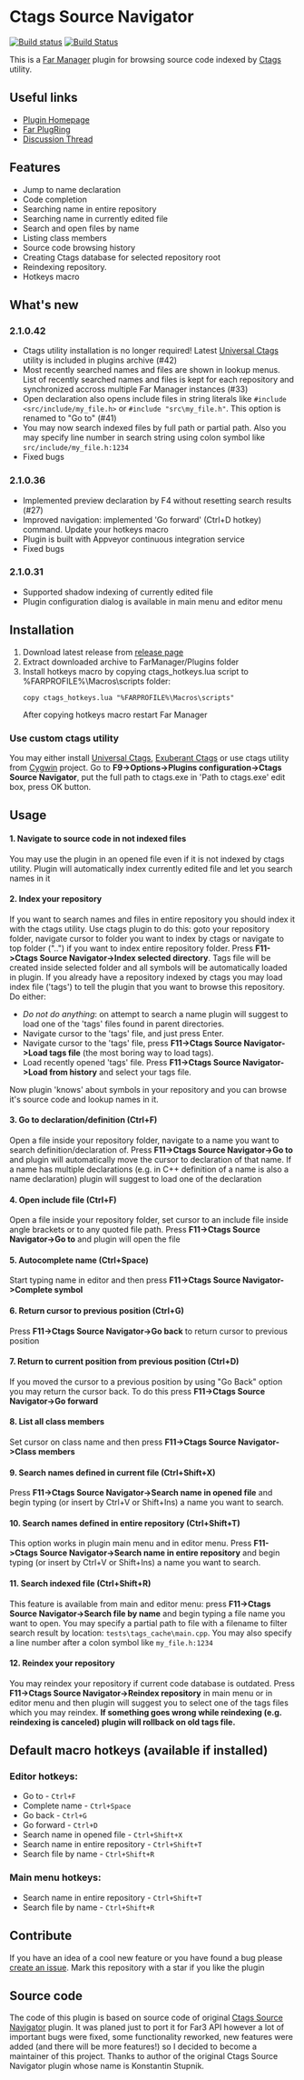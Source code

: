 # Ctags Source Navigator
[![Build status](https://ci.appveyor.com/api/projects/status/0gnelckc0b62ka35?svg=true)](https://ci.appveyor.com/project/EugeneManushkin/ctagssourcenavigator)
[![Build Status](https://travis-ci.com/EugeneManushkin/CtagsSourceNavigator.svg?branch=master)](https://travis-ci.com/EugeneManushkin/CtagsSourceNavigator)

This is a [Far Manager](https://www.farmanager.com/) plugin for browsing source code indexed by [Ctags](https://en.wikipedia.org/wiki/Ctags) utility.
## Useful links
+ [Plugin Homepage](https://github.com/EugeneManushkin/CtagsSourceNavigator)
+ [Far PlugRing](https://plugring.farmanager.com/plugin.php?pid=478)
+ [Discussion Thread](https://forum.farmanager.com/viewtopic.php?f=5&t=6394)
## Features
+ Jump to name declaration
+ Code completion
+ Searching name in entire repository
+ Searching name in currently edited file
+ Search and open files by name
+ Listing class members
+ Source code browsing history
+ Creating Ctags database for selected repository root
+ Reindexing repository.
+ Hotkeys macro
## What's new 
### 2.1.0.42
+ Ctags utility installation is no longer required! Latest [Universal Ctags](https://ctags.io/) utility is included in plugins archive (#42)
+ Most recently searched names and files are shown in lookup menus. List of recently searched names and files is kept for each repository and synchronized accross multiple Far Manager instances (#33)
+ Open declaration also opens include files in string literals like ```#include <src/include/my_file.h>``` or ```#include "src\my_file.h"```. This option is renamed to "Go to" (#41)
+ You may now search indexed files by full path or partial path. Also you may specify line number in search string using colon symbol like ```src/include/my_file.h:1234```
+ Fixed bugs
### 2.1.0.36
+ Implemented preview declaration by F4 without resetting search results (#27)
+ Improved navigation: implemented 'Go forward' (Ctrl+D hotkey) command. Update your hotkeys macro
+ Plugin is built with Appveyor continuous integration service
+ Fixed bugs
### 2.1.0.31
+ Supported shadow indexing of currently edited file
+ Plugin configuration dialog is available in main menu and editor menu
## Installation
1. Download latest release from [release page](https://github.com/EugeneManushkin/CtagsSourceNavigator/releases)
2. Extract downloaded archive to FarManager/Plugins folder
3. Install hotkeys macro by copying ctags_hotkeys.lua script to %FARPROFILE%\Macros\scripts folder:
   ```
   copy ctags_hotkeys.lua "%FARPROFILE%\Macros\scripts"
   ```
   After copying hotkeys macro restart Far Manager
### Use custom ctags utility
   You may either install [Universal Ctags](https://ctags.io/), [Exuberant Ctags](http://ctags.sourceforge.net/) or use ctags utility from [Cygwin](http://www.cygwin.com/) project.
   Go to **F9->Options->Plugins configuration->Ctags Source Navigator**, put the full path to ctags.exe in 'Path to ctags.exe' edit box, press OK button.
## Usage
#### 1. Navigate to source code in not indexed files
You may use the plugin in an opened file even if it is not indexed by ctags utility. Plugin will automatically index currently edited file and let you search names in it
#### 2. Index your repository
If you want to search names and files in entire repository you should index it with the ctags utility. Use ctags plugin to do this: goto your repository folder, navigate cursor to folder you want to index by ctags or navigate to top folder ("..") if you want to index entire repository folder. Press **F11->Ctags Source Navigator->Index selected directory**. Tags file will be created inside selected folder and all symbols will be automatically loaded in plugin. If you already have a repository indexed by ctags you may load index file ('tags') to tell the plugin that you want to browse this repository. Do either:
* *Do not do anything*: on attempt to search a name plugin will suggest to load one of the 'tags' files found in parent directories.
* Navigate cursor to the 'tags' file, and just press Enter.
* Navigate cursor to the 'tags' file, press **F11->Ctags Source Navigator->Load tags file** (the most boring way to load tags).
* Load recently opened 'tags' file. Press **F11->Ctags Source Navigator->Load from history** and select your tags file.

Now plugin 'knows' about symbols in your repository and you can browse it's source code and lookup names in it.
#### 3. Go to declaration/definition (Ctrl+F)
Open a file inside your repository folder, navigate to a name you want to search definition/declaration of. Press **F11->Ctags Source Navigator->Go to** and plugin will automatically move the cursor to declaration of that name. If a name has multiple declarations (e.g. in C++ definition of a name is also a name declaration) plugin will suggest to load one of the declaration
#### 4. Open include file (Ctrl+F)
Open a file inside your repository folder, set cursor to an include file inside angle brackets or to any quoted file path. Press **F11->Ctags Source Navigator->Go to** and plugin will open the file
#### 5. Autocomplete name (Ctrl+Space)
Start typing name in editor and then press **F11->Ctags Source Navigator->Complete symbol**
#### 6. Return cursor to previous position (Ctrl+G)
Press **F11->Ctags Source Navigator->Go back** to return cursor to previous position
#### 7. Return to current position from previous position (Ctrl+D)
If you moved the cursor to a previous position by using "Go Back" option you may return the cursor back. To do this press **F11->Ctags Source Navigator->Go forward**
#### 8. List all class members
Set cursor on class name and then press **F11->Ctags Source Navigator->Class members**
#### 9. Search names defined in current file (Ctrl+Shift+X) 
Press **F11->Ctags Source Navigator->Search name in opened file** and begin typing (or insert by Ctrl+V or Shift+Ins) a name you want to search.
#### 10. Search names defined in entire repository (Ctrl+Shift+T)
This option works in plugin main menu and in editor menu. Press **F11->Ctags Source Navigator->Search name in entire repository** and begin typing (or insert by Ctrl+V or Shift+Ins) a name you want to search.
#### 11. Search indexed file (Ctrl+Shift+R)
This feature is available from main and editor menu: press **F11->Ctags Source Navigator->Search file by name** and begin typing a file name you want to open. You may specify a partial path to file with a filename to filter search result by location: ```tests\tags_cache\main.cpp```.
You may also specify a line number after a colon symbol like ```my_file.h:1234```
#### 12. Reindex your repository 
You may reindex your repository if current code database is outdated. Press **F11->Ctags Source Navigator->Reindex repository** in main menu or in editor menu and then plugin will suggest you to select one of the tags files which you may reindex. **If something goes wrong while reindexing (e.g. reindexing is canceled) plugin will rollback on old tags file.**
## Default macro hotkeys (available if installed)
### Editor hotkeys:
+ Go to - ```Ctrl+F```
+ Complete name - ```Ctrl+Space```
+ Go back - ```Ctrl+G```
+ Go forward - ```Ctrl+D```
+ Search name in opened file - ```Ctrl+Shift+X```
+ Search name in entire repository - ```Ctrl+Shift+T```
+ Search file by name - ```Ctrl+Shift+R```
### Main menu hotkeys:
+ Search name in entire repository - ```Ctrl+Shift+T```
+ Search file by name - ```Ctrl+Shift+R```
## Contribute
If you have an idea of a cool new feature or you have found a bug please [create an issue](https://github.com/EugeneManushkin/CtagsSourceNavigator/issues/new). Mark this repository with a star if you like the plugin
## Source code
The code of this plugin is based on source code of original [Ctags Source Navigator](https://github.com/trexinc/evil-programmers/tree/master/ctags) plugin. It was planed just to port it for Far3 API however a lot of important bugs were fixed, some functionality reworked, new features were added (and there will be more features!) so I decided to become a maintainer of this project. Thanks to author of the original Ctags Source Navigator plugin whose name is Konstantin Stupnik.
